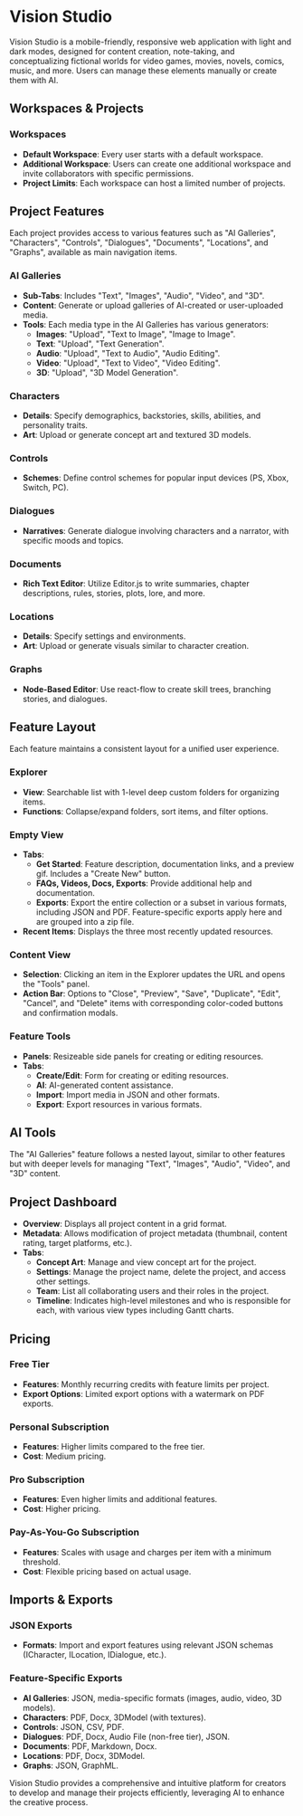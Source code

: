 # Vision Studio

Vision Studio is a mobile-friendly, responsive web application with light and dark modes, designed for content creation, note-taking, and conceptualizing fictional worlds for video games, movies, novels, comics, music, and more. Users can manage these elements manually or create them with AI.

## **Workspaces** & **Projects**

### Workspaces

- **Default Workspace**: Every user starts with a default workspace.
- **Additional Workspace**: Users can create one additional workspace and invite collaborators with specific permissions.
- **Project Limits**: Each workspace can host a limited number of projects.

## Project **Features**

Each project provides access to various features such as "AI Galleries", "Characters", "Controls", "Dialogues", "Documents", "Locations", and "Graphs", available as main navigation items.

### AI Galleries

- **Sub-Tabs**: Includes "Text", "Images", "Audio", "Video", and "3D".
- **Content**: Generate or upload galleries of AI-created or user-uploaded media.
- **Tools**: Each media type in the AI Galleries has various generators:
  - **Images**: "Upload", "Text to Image", "Image to Image".
  - **Text**: "Upload", "Text Generation".
  - **Audio**: "Upload", "Text to Audio", "Audio Editing".
  - **Video**: "Upload", "Text to Video", "Video Editing".
  - **3D**: "Upload", "3D Model Generation".

### Characters

- **Details**: Specify demographics, backstories, skills, abilities, and personality traits.
- **Art**: Upload or generate concept art and textured 3D models.

### Controls

- **Schemes**: Define control schemes for popular input devices (PS, Xbox, Switch, PC).

### Dialogues

- **Narratives**: Generate dialogue involving characters and a narrator, with specific moods and topics.

### Documents

- **Rich Text Editor**: Utilize Editor.js to write summaries, chapter descriptions, rules, stories, plots, lore, and more.

### Locations

- **Details**: Specify settings and environments.
- **Art**: Upload or generate visuals similar to character creation.

### Graphs

- **Node-Based Editor**: Use react-flow to create skill trees, branching stories, and dialogues.

## Feature Layout

Each feature maintains a consistent layout for a unified user experience.

### Explorer

- **View**: Searchable list with 1-level deep custom folders for organizing items.
- **Functions**: Collapse/expand folders, sort items, and filter options.

### Empty View

- **Tabs**: 
  - **Get Started**: Feature description, documentation links, and a preview gif. Includes a "Create New" button.
  - **FAQs, Videos, Docs, Exports**: Provide additional help and documentation.
  - **Exports**: Export the entire collection or a subset in various formats, including JSON and PDF. Feature-specific exports apply here and are grouped into a zip file.
- **Recent Items**: Displays the three most recently updated resources.

### Content View

- **Selection**: Clicking an item in the Explorer updates the URL and opens the "Tools" panel.
- **Action Bar**: Options to "Close", "Preview", "Save", "Duplicate", "Edit", "Cancel", and "Delete" items with corresponding color-coded buttons and confirmation modals.

### Feature Tools

- **Panels**: Resizeable side panels for creating or editing resources.
- **Tabs**:
  - **Create/Edit**: Form for creating or editing resources.
  - **AI**: AI-generated content assistance.
  - **Import**: Import media in JSON and other formats.
  - **Export**: Export resources in various formats.

## AI Tools

The "AI Galleries" feature follows a nested layout, similar to other features but with deeper levels for managing "Text", "Images", "Audio", "Video", and "3D" content.

## Project **Dashboard**

- **Overview**: Displays all project content in a grid format.
- **Metadata**: Allows modification of project metadata (thumbnail, content rating, target platforms, etc.).
- **Tabs**:
  - **Concept Art**: Manage and view concept art for the project.
  - **Settings**: Manage the project name, delete the project, and access other settings.
  - **Team**: List all collaborating users and their roles in the project.
  - **Timeline**: Indicates high-level milestones and who is responsible for each, with various view types including Gantt charts.

## Pricing

### Free Tier

- **Features**: Monthly recurring credits with feature limits per project.
- **Export Options**: Limited export options with a watermark on PDF exports.

### Personal Subscription

- **Features**: Higher limits compared to the free tier.
- **Cost**: Medium pricing.

### Pro Subscription

- **Features**: Even higher limits and additional features.
- **Cost**: Higher pricing.

### Pay-As-You-Go Subscription

- **Features**: Scales with usage and charges per item with a minimum threshold.
- **Cost**: Flexible pricing based on actual usage.

## Imports & Exports

### JSON Exports

- **Formats**: Import and export features using relevant JSON schemas (ICharacter, ILocation, IDialogue, etc.).

### Feature-Specific Exports

- **AI Galleries**: JSON, media-specific formats (images, audio, video, 3D models).
- **Characters**: PDF, Docx, 3DModel (with textures).
- **Controls**: JSON, CSV, PDF.
- **Dialogues**: PDF, Docx, Audio File (non-free tier), JSON.
- **Documents**: PDF, Markdown, Docx.
- **Locations**: PDF, Docx, 3DModel.
- **Graphs**: JSON, GraphML.

Vision Studio provides a comprehensive and intuitive platform for creators to develop and manage their projects efficiently, leveraging AI to enhance the creative process.
